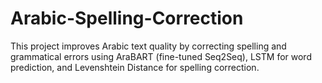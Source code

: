 # Arabic-Spelling-Correction
This project improves Arabic text quality by correcting spelling and grammatical errors using AraBART (fine-tuned Seq2Seq), LSTM for word prediction, and Levenshtein Distance for spelling correction. 
